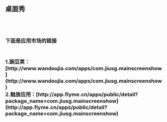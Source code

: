 <h2>桌面秀</h2>
<br/><br/>
<h3>下面是应用市场的链接<h3/>
<br/>
1.豌豆荚：[http://www.wandoujia.com/apps/com.jiusg.mainscreenshow](http://www.wandoujia.com/apps/com.jiusg.mainscreenshow)<br /> 
2.魅族应用：[http://app.flyme.cn/apps/public/detail?package_name=com.jiusg.mainscreenshow](http://app.flyme.cn/apps/public/detail?package_name=com.jiusg.mainscreenshow)<br />
